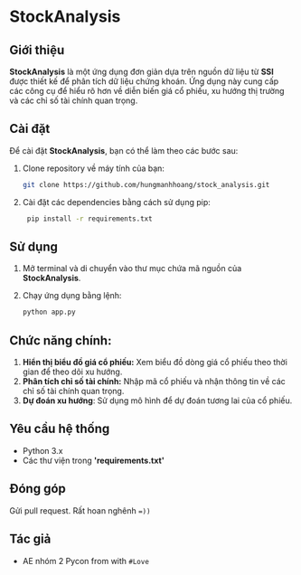 # StockAnalysis

## Giới thiệu
**StockAnalysis** là một ứng dụng đơn giản dựa trên nguồn dữ liệu từ **SSI** được thiết kế để phân tích dữ liệu chứng khoán. Ứng dụng này cung cấp các công cụ để hiểu rõ hơn về diễn biến giá cổ phiếu, xu hướng thị trường và các chỉ số tài chính quan trọng.

## Cài đặt
Để cài đặt **StockAnalysis**, bạn có thể làm theo các bước sau:

1. Clone repository về máy tính của bạn:
   ```bash
   git clone https://github.com/hungmanhhoang/stock_analysis.git
2. Cài đặt các dependencies bằng cách sử dụng pip:
   ```bash
    pip install -r requirements.txt
## Sử dụng
1. Mở terminal và di chuyển vào thư mục chứa mã nguồn của **StockAnalysis**.

2. Chạy ứng dụng bằng lệnh:
    ```bash
    python app.py
## Chức năng chính: 
1. **Hiển thị biểu đồ giá cổ phiếu:** Xem biểu đồ dòng giá cổ phiếu theo thời gian để theo dõi xu hướng. 
2. **Phân tích chỉ số tài chính:** Nhập mã cổ phiếu và nhận thông tin về các chỉ số tài chính quan trọng.
3. **Dự đoán xu hướng**: Sử dụng mô hình để dự đoán tương lai của cổ phiếu.

## Yêu cầu hệ thống
* Python 3.x
* Các thư viện trong **'requirements.txt'**

## Đóng góp
Gửi pull request. Rất hoan nghênh ```=))```

## Tác giả
* AE nhóm 2 Pycon from with ```#Love```